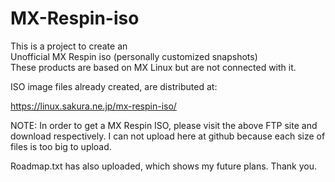 # MX-Respin-iso
This is a project to create an<br>
Unofficial MX Respin iso (personally customized snapshots)<br>
 These products are based on MX Linux but are not connected with it. 

ISO image files already created, are distributed at:

https://linux.sakura.ne.jp/mx-respin-iso/

NOTE: In order to get a MX Respin ISO, please visit the above FTP site and download respectively. I can not upload here at github because each size of files is too big to upload.

Roadmap.txt has also uploaded, which shows my future plans.
Thank you.
